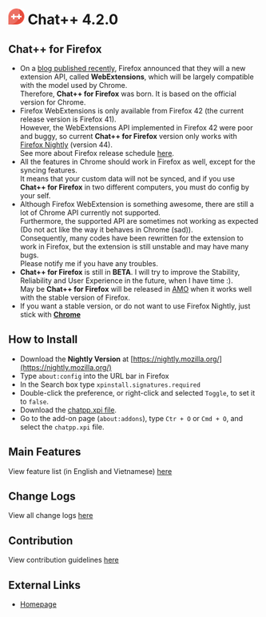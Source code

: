 ![chatpp](./src/icon32.png) Chat++ 4.2.0
=================

Chat++ for Firefox
--------------
* On a [blog published recently](https://blog.mozilla.org/addons/2015/08/21/the-future-of-developing-firefox-add-ons/), Firefox announced that they will a new extension API,
called **WebExtensions**, which will be largely compatible with the model used by Chrome. <br>
Therefore, **Chat++ for Firefox** was born. It is based on the official version for Chrome.
* Firefox WebExtensions is only available from Firefox 42 (the current release version is Firefox 41).<br>
However, the WebExtensions API implemented in Firefox 42 were poor and buggy, 
so current **Chat++ for Firefox** version only works with [Firefox Nightly](https://nightly.mozilla.org/) (version 44).<br>
See more about Firefox release schedule [here](https://wiki.mozilla.org/RapidRelease/Calendar).
* All the features in Chrome should work in Firefox as well, except for the syncing features. <br>
It means that your custom data will not be synced,
and if you use **Chat++ for Firefox** in two different computers, you must do config by your self.
* Although Firefox WebExtension is something awesome, there are still a lot of Chrome API currently not supported.<br>
Furthermore, the supported API are sometimes not working as expected (Do not act like the way it behaves in Chrome (sad)).<br>
Consequently, many codes have been rewritten for the extension to work in Firefox, but the extension is still unstable and may have many bugs.<br>
Please notify me if you have any troubles.
* **Chat++ for Firefox** is still in **BETA**. I will try to improve the Stability, Reliability and User Experience in the future, when I have time :).<br>
May be **Chat++ for Firefox** will be released in [AMO](https://addons.mozilla.org) when it works well with the stable version of Firefox.
* If you want a stable version, or do not want to use Firefox Nightly, just stick with **[Chrome](../../)**

How to Install
--------------
* Download the **Nightly Version** at [https://nightly.mozilla.org/](https://nightly.mozilla.org/)
* Type `about:config` into the URL bar in Firefox
* In the Search box type `xpinstall.signatures.required`
* Double-click the preference, or right-click and selected `Toggle`, to set it to `false`.
* Download the [chatpp.xpi file](./build/chatpp.xpi).
* Go to the add-on page (`about:addons`), type `Ctr + O` or `Cmd + O`, and select the `chatpp.xpi` file.

Main Features
--------------
View feature list (in English and Vietnamese) [here](./features.md)

Change Logs
--------------
View all change logs [here](./changelogs.md)

Contribution
--------------
View contribution guidelines [here](./CONTRIBUTING.md)

External Links
--------------

* [Homepage](http://chatpp.thangtd.com)

